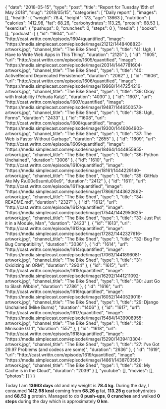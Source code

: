 {
    "date": "2018-05-15",
    "type": "post",
    "title": "Report for Tuesday 15th of May 2018",
    "slug": "2018\/05\/15",
    "categories": [
        "Daily report"
    ],
    "images": [],
    "health": {
        "weight": 78.4,
        "height": 173,
        "age": 13663
    },
    "nutrition": {
        "calories": 1412.98,
        "fat": 68.26,
        "carbohydrates": 113.25,
        "protein": 68.53
    },
    "exercise": {
        "pushups": 0,
        "crunches": 0,
        "steps": 0
    },
    "media": {
        "books": [],
        "podcast": [
            {
                "id": "1604",
                "url": "http:\/\/cast.writtn.com\/episode\/1604\/quantified",
                "image": "https:\/\/media.simplecast.com\/episode\/image\/21212\/1448408823-artwork.jpg",
                "channel_title": "The Bike Shed",
                "type": 1,
                "title": "41: Ugh, I Have to Write Web Apps in This Thing",
                "duration": "2125"
            },
            {
                "id": "1605",
                "url": "http:\/\/cast.writtn.com\/episode\/1605\/quantified",
                "image": "https:\/\/media.simplecast.com\/episode\/image\/20314\/1447781604-artwork.jpg",
                "channel_title": "The Bike Shed",
                "type": 1,
                "title": "40: ActiveRecord Deprecated Persistence",
                "duration": "2062"
            },
            {
                "id": "1606",
                "url": "http:\/\/cast.writtn.com\/episode\/1606\/quantified",
                "image": "https:\/\/media.simplecast.com\/episode\/image\/19968\/1447254216-artwork.jpg",
                "channel_title": "The Bike Shed",
                "type": 1,
                "title": "39: Okay with Instability (Yehuda Katz)",
                "duration": "4030"
            },
            {
                "id": "1607",
                "url": "http:\/\/cast.writtn.com\/episode\/1607\/quantified",
                "image": "https:\/\/media.simplecast.com\/episode\/image\/19487\/1446500573-artwork.jpg",
                "channel_title": "The Bike Shed",
                "type": 1,
                "title": "38: Ugh, Forms",
                "duration": "2433"
            },
            {
                "id": "1608",
                "url": "http:\/\/cast.writtn.com\/episode\/1608\/quantified",
                "image": "https:\/\/media.simplecast.com\/episode\/image\/19300\/1446064903-artwork.jpg",
                "channel_title": "The Bike Shed",
                "type": 1,
                "title": "37: The Web is Faster Without Garbage",
                "duration": "2655"
            },
            {
                "id": "1609",
                "url": "http:\/\/cast.writtn.com\/episode\/1609\/quantified",
                "image": "https:\/\/media.simplecast.com\/episode\/image\/18464\/1444855955-artwork.jpg",
                "channel_title": "The Bike Shed",
                "type": 1,
                "title": "36: Python Unchained",
                "duration": "3006"
            },
            {
                "id": "1610",
                "url": "http:\/\/cast.writtn.com\/episode\/1610\/quantified",
                "image": "https:\/\/media.simplecast.com\/episode\/image\/18161\/1444229140-artwork.jpg",
                "channel_title": "The Bike Shed",
                "type": 1,
                "title": "35: GitHub Ate My R\u00e9sum\u00e9",
                "duration": "2412"
            },
            {
                "id": "1611",
                "url": "http:\/\/cast.writtn.com\/episode\/1611\/quantified",
                "image": "https:\/\/media.simplecast.com\/episode\/image\/17866\/1443622862-artwork.jpg",
                "channel_title": "The Bike Shed",
                "type": 1,
                "title": "34: README.md",
                "duration": "2327"
            },
            {
                "id": "1612",
                "url": "http:\/\/cast.writtn.com\/episode\/1612\/quantified",
                "image": "https:\/\/media.simplecast.com\/episode\/image\/17544\/1442950625-artwork.jpg",
                "channel_title": "The Bike Shed",
                "type": 1,
                "title": "33: Just Put it in a Module, Man",
                "duration": "2423"
            },
            {
                "id": "1613",
                "url": "http:\/\/cast.writtn.com\/episode\/1613\/quantified",
                "image": "https:\/\/media.simplecast.com\/episode\/image\/17282\/1442327616-artwork.jpg",
                "channel_title": "The Bike Shed",
                "type": 1,
                "title": "32: Bug For Bug Compatibility",
                "duration": "3036"
            },
            {
                "id": "1614",
                "url": "http:\/\/cast.writtn.com\/episode\/1614\/quantified",
                "image": "https:\/\/media.simplecast.com\/episode\/image\/17063\/1441896081-artwork.jpg",
                "channel_title": "The Bike Shed",
                "type": 1,
                "title": "31: Oxidizing an ORM",
                "duration": "2904"
            },
            {
                "id": "1615",
                "url": "http:\/\/cast.writtn.com\/episode\/1615\/quantified",
                "image": "https:\/\/media.simplecast.com\/episode\/image\/16292\/1441211092-artwork.jpg",
                "channel_title": "The Bike Shed",
                "type": 1,
                "title": "30: Just Go to Slash Wibble",
                "duration": "2786"
            },
            {
                "id": "1616",
                "url": "http:\/\/cast.writtn.com\/episode\/1616\/quantified",
                "image": "https:\/\/media.simplecast.com\/episode\/image\/16052\/1440529016-artwork.jpg",
                "channel_title": "The Bike Shed",
                "type": 1,
                "title": "29: Django Unchained (Mike Burns)",
                "duration": "1406"
            },
            {
                "id": "1617",
                "url": "http:\/\/cast.writtn.com\/episode\/1617\/quantified",
                "image": "https:\/\/media.simplecast.com\/episode\/image\/15484\/1439908955-artwork.jpg",
                "channel_title": "The Bike Shed",
                "type": 1,
                "title": "28: Minisode 0.1.1",
                "duration": "557"
            },
            {
                "id": "1618",
                "url": "http:\/\/cast.writtn.com\/episode\/1618\/quantified",
                "image": "https:\/\/media.simplecast.com\/episode\/image\/15290\/1439413304-artwork.jpg",
                "channel_title": "The Bike Shed",
                "type": 1,
                "title": "27: I've Got 29.97 Problems (and codecs are some)",
                "duration": "2636"
            },
            {
                "id": "1619",
                "url": "http:\/\/cast.writtn.com\/episode\/1619\/quantified",
                "image": "https:\/\/media.simplecast.com\/episode\/image\/14861\/1438703563-artwork.jpg",
                "channel_title": "The Bike Shed",
                "type": 1,
                "title": "26: My Cache is in the Cloud",
                "duration": "2039"
            }
        ],
        "youtube": [],
        "movies": [],
        "photos": []
    }
}

Today I am <strong>13663 days</strong> old and my weight is <strong>78.4 kg</strong>. During the day, I consumed <strong>1412.98 kcal</strong> coming from <strong>68.26 g</strong> fat, <strong>113.25 g</strong> carbohydrates and <strong>68.53 g</strong> protein. Managed to do <strong>0 push-ups</strong>, <strong>0 crunches</strong> and walked <strong>0 steps</strong> during the day which is approximately <strong>0 km</strong>.